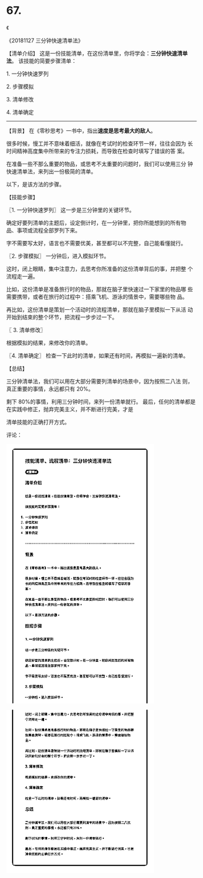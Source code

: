 # 67.

《

《20181127 三分钟快速清单法》

【清单介绍】 这是一份技能清单，在这份清单里，你将学会：**三分钟快速清单法**。 该技能的简要步骤清单：

1\. 一分钟快速罗列

2\. 步骤模拟

3\. 清单修改

4\. 清单确定

---

【背景】 在《零秒思考》一书中，指出**速度是思考最大的敌人**。

很多时候，慢工并不意味着细活，就像在考试时的检查环节一样，往往会因为 长时间精神高度集中所带来的专注力损耗，而导致在检查时填写了错误的答 案。

在准备一些不那么重要的物品，或思考不太重要的问题时，我们可以使用三分 钟快速清单法，来列出一份极简的清单。

以下，是该方法的步骤。

【技能步骤】

〖1\. 一分钟快速罗列〗 这一步是三分钟里的关键环节。

确定好要列清单的主题后，设定倒计时，在一分钟里，把你所能想到的所有物 品、事项或流程全部罗列下来。

字不需要写太好，语言也不需要优美，甚至都可以不完整，自己能看懂就行。

〖2\. 步骤模拟〗 一分钟后，进入模拟环节。

这时，闭上眼睛，集中注意力，去思考你所准备的这份清单背后的事，并把整 个流程走一遍。

比如，这份清单是准备旅行时的物品，那就在脑子里快速过一下家里的物品哪 些需要携带，或者在旅行的过程中：搭乘飞机、游泳的情景中，需要哪些物 品。

再比如，这份清单是策划一个活动时的流程清单，那就在脑子里模拟一下从活 动开始到结束的整个环节，把流程一步步过一下。

〖 3\. 清单修改〗

根据模拟的结果，来修改你的清单。

〖4\. 清单确定〗 检查一下此时的清单，如果还有时间，再模拟一遍新的清单。

【总结】

三分钟清单法，我们可以用在大部分需要列清单的场景中，因为按照二八法 则，真正重要的事情，永远都只有 20%。

剩下 80%的事情，利用三分钟时间，来列一份清单就行。 最后，任何的清单都是在实践中修正，抛弃完美主义，并不断进行完美，才是

清单技能的正确打开方式。

评论：

![image](img/Image_157.png)

![image](img/Image_158.png)